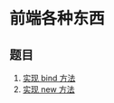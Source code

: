 # 前端各种东西  
## 题目  
1. [实现 bind 方法](https://github.com/linhaotxl/frontend/tree/master/packages/notes/src/NativeMethod/Bind)
1. [实现 new 方法](https://github.com/linhaotxl/frontend/tree/master/packages/notes/src/NativeMethod/New)